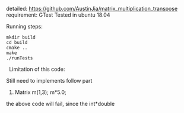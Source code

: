 
detailed: https://github.com/AustinJia/matrix_multiplication_transpose
requirement: GTest
Tested in ubuntu 18.04

Running steps:
&nbsp;
```
mkdir build
cd build
cmake ..
make
./runTests
```


&nbsp;
Limitation of this code:

Still need to implements follow part

1. 
	Matrix<int> m(1,3);
	m*5.0;

the above code will fail, since the int*double

